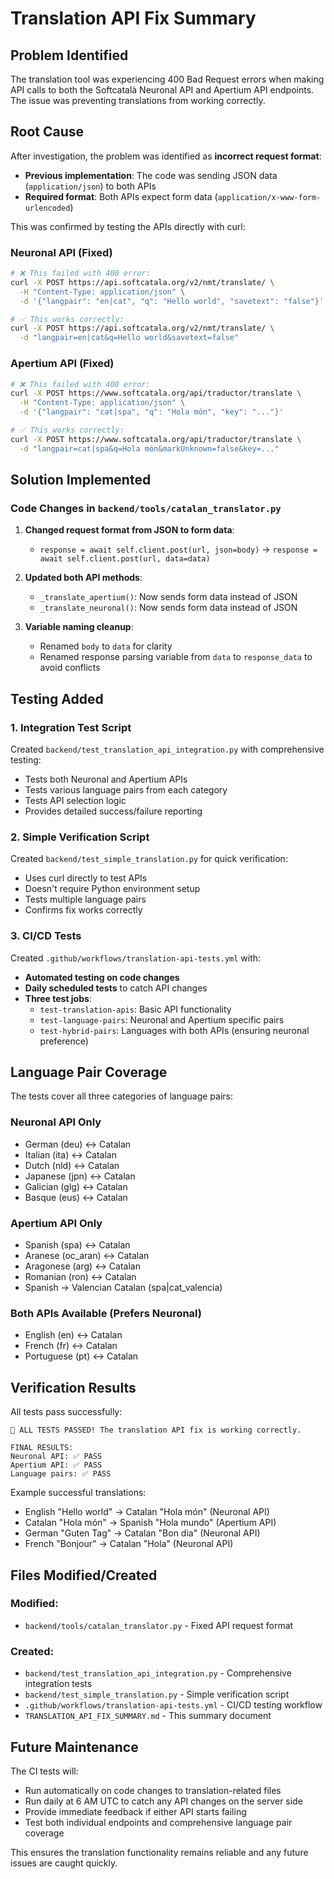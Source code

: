 # Translation API Fix Summary

## Problem Identified

The translation tool was experiencing 400 Bad Request errors when making API calls to both the Softcatalà Neuronal API and Apertium API endpoints. The issue was preventing translations from working correctly.

## Root Cause

After investigation, the problem was identified as **incorrect request format**:

- **Previous implementation**: The code was sending JSON data (`application/json`) to both APIs
- **Required format**: Both APIs expect form data (`application/x-www-form-urlencoded`)

This was confirmed by testing the APIs directly with curl:

### Neuronal API (Fixed)
```bash
# ❌ This failed with 400 error:
curl -X POST https://api.softcatala.org/v2/nmt/translate/ \
  -H "Content-Type: application/json" \
  -d '{"langpair": "en|cat", "q": "Hello world", "savetext": "false"}'

# ✅ This works correctly:
curl -X POST https://api.softcatala.org/v2/nmt/translate/ \
  -d "langpair=en|cat&q=Hello world&savetext=false"
```

### Apertium API (Fixed)
```bash
# ❌ This failed with 400 error:
curl -X POST https://www.softcatala.org/api/traductor/translate \
  -H "Content-Type: application/json" \
  -d '{"langpair": "cat|spa", "q": "Hola món", "key": "..."}'

# ✅ This works correctly:
curl -X POST https://www.softcatala.org/api/traductor/translate \
  -d "langpair=cat|spa&q=Hola món&markUnknown=false&key=..."
```

## Solution Implemented

### Code Changes in `backend/tools/catalan_translator.py`

1. **Changed request format from JSON to form data**:
   - `response = await self.client.post(url, json=body)` → `response = await self.client.post(url, data=data)`

2. **Updated both API methods**:
   - `_translate_apertium()`: Now sends form data instead of JSON
   - `_translate_neuronal()`: Now sends form data instead of JSON

3. **Variable naming cleanup**:
   - Renamed `body` to `data` for clarity
   - Renamed response parsing variable from `data` to `response_data` to avoid conflicts

## Testing Added

### 1. Integration Test Script
Created `backend/test_translation_api_integration.py` with comprehensive testing:
- Tests both Neuronal and Apertium APIs
- Tests various language pairs from each category
- Tests API selection logic
- Provides detailed success/failure reporting

### 2. Simple Verification Script  
Created `backend/test_simple_translation.py` for quick verification:
- Uses curl directly to test APIs
- Doesn't require Python environment setup
- Tests multiple language pairs
- Confirms fix works correctly

### 3. CI/CD Tests
Created `.github/workflows/translation-api-tests.yml` with:
- **Automated testing on code changes**
- **Daily scheduled tests** to catch API changes
- **Three test jobs**:
  - `test-translation-apis`: Basic API functionality
  - `test-language-pairs`: Neuronal and Apertium specific pairs
  - `test-hybrid-pairs`: Languages with both APIs (ensuring neuronal preference)

## Language Pair Coverage

The tests cover all three categories of language pairs:

### Neuronal API Only
- German (deu) ↔ Catalan
- Italian (ita) ↔ Catalan  
- Dutch (nld) ↔ Catalan
- Japanese (jpn) ↔ Catalan
- Galician (glg) ↔ Catalan
- Basque (eus) ↔ Catalan

### Apertium API Only
- Spanish (spa) ↔ Catalan
- Aranese (oc_aran) ↔ Catalan
- Aragonese (arg) ↔ Catalan
- Romanian (ron) ↔ Catalan
- Spanish → Valencian Catalan (spa|cat_valencia)

### Both APIs Available (Prefers Neuronal)
- English (en) ↔ Catalan
- French (fr) ↔ Catalan
- Portuguese (pt) ↔ Catalan

## Verification Results

All tests pass successfully:

```
🎉 ALL TESTS PASSED! The translation API fix is working correctly.

FINAL RESULTS:
Neuronal API: ✅ PASS
Apertium API: ✅ PASS  
Language pairs: ✅ PASS
```

Example successful translations:
- English "Hello world" → Catalan "Hola món" (Neuronal API)
- Catalan "Hola món" → Spanish "Hola mundo" (Apertium API)
- German "Guten Tag" → Catalan "Bon dia" (Neuronal API)
- French "Bonjour" → Catalan "Hola" (Neuronal API)

## Files Modified/Created

### Modified:
- `backend/tools/catalan_translator.py` - Fixed API request format

### Created:
- `backend/test_translation_api_integration.py` - Comprehensive integration tests
- `backend/test_simple_translation.py` - Simple verification script  
- `.github/workflows/translation-api-tests.yml` - CI/CD testing workflow
- `TRANSLATION_API_FIX_SUMMARY.md` - This summary document

## Future Maintenance

The CI tests will:
- Run automatically on code changes to translation-related files
- Run daily at 6 AM UTC to catch any API changes on the server side
- Provide immediate feedback if either API starts failing
- Test both individual endpoints and comprehensive language pair coverage

This ensures the translation functionality remains reliable and any future issues are caught quickly.